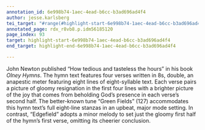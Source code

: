```yaml
---
annotation_id: 6e998b74-1aec-4ead-b6cc-b3ad696ad4f4
author: jesse.karlsberg
tei_target: "#range(#highlight-start-6e998b74-1aec-4ead-b6cc-b3ad696ad4f4, #highlight-end-6e998b74-1aec-4ead-b6cc-b3ad696ad4f4)"
annotated_page: rdx_r8vb8.p.idm56185120
page_index: 93
target: highlight-start-6e998b74-1aec-4ead-b6cc-b3ad696ad4f4
end_target: highlight-end-6e998b74-1aec-4ead-b6cc-b3ad696ad4f4

---
```

John Newton published “How tedious and tasteless the hours” in his book *Olney Hymns*. The hymn text features four verses written in 8s, double, an anapestic meter featuring eight lines of eight-syllable text. Each verse pairs a picture of gloomy resignation in the first four lines with a brighter picture of the joy that comes from beholding God’s presence in each verse’s second half. The better-known tune “Green Fields” (127) accommodates this hymn text’s full eight-line stanzas in an upbeat, major mode setting. In contrast, “Edgefield” adopts a minor melody to set just the gloomy first half of the hymn’s first verse, omitting its cheerier conclusion.